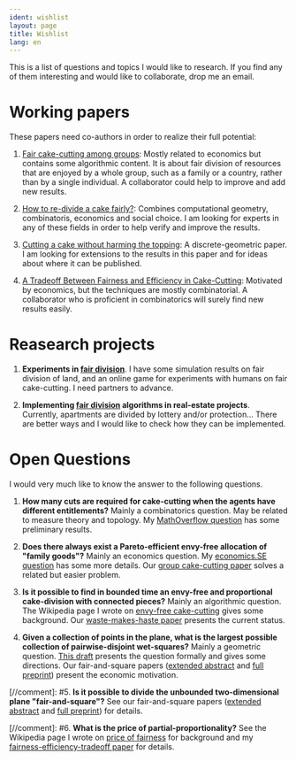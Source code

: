```yaml
---
ident: wishlist
layout: page
title: Wishlist
lang: en
---
```

This is a list of questions and topics I would like to research.
If you find any of them interesting and would like to collaborate, drop me an email.

# Working papers
These papers need co-authors in order to realize their full potential:

1. [Fair cake-cutting among groups](http://arxiv.org/abs/1510.03903): Mostly related to economics but contains some algorithmic content. It is about fair division of resources that are enjoyed by a whole group, such as a family or a country, rather than by a single individual. A collaborator could help to improve and add new results.

2. [How to re-divide a cake fairly?](http://arxiv.org/abs/1603.00286): Combines computational geometry, combinatoris, economics and social choice. I am looking for experts in any of these fields in order to help verify and improve the results.

3. [Cutting a cake without harming the topping](https://arxiv.org/abs/1604.00960): A discrete-geometric paper. I am looking for extensions to the results in this paper and for ideas about where it can be published.

4. [A Tradeoff Between Fairness and Efficiency in Cake-Cutting](http://erelsgl.github.io/papers/FairnessEfficiencyTradeoff-04.pdf): Motivated by economics, but the techniques are mostly combinatorial. A collaborator who is proficient in combinatorics will surely find new results easily.

# Reasearch projects

1. **Experiments in [fair division][fairness]**. I have some simulation results on fair division of land, 
and an online game for experiments with humans on fair cake-cutting. I need partners to 
advance.

2. **Implementing [fair division][fairness] algorithms in real-estate projects**. 
Currently, apartments are divided by lottery and/or protection... There are 
better ways and I would like to check how they can be implemented.

# Open Questions 
I would very much like to know the answer to the following questions.

1. **How many cuts are required for cake-cutting when the agents have different entitlements?**
Mainly a combinatorics question. May be related to measure theory and topology.
My [MathOverflow question](http://mathoverflow.net/q/242112) has some preliminary results.

2. **Does there always exist a Pareto-efficient envy-free allocation of "family goods"?**
Mainly an economics question.
My [economics.SE question](http://economics.stackexchange.com/q/9916) has some more details. 
Our [group cake-cutting paper](http://arxiv.org/abs/1510.03903) solves a related but easier problem.

3. **Is it possible to find in bounded time an envy-free and proportional cake-division with connected pieces?** 
Mainly an algorithmic question.
The Wikipedia page I wrote on [envy-free cake-cutting](https://en.wikipedia.org/wiki/Envy-free_cake-cutting) gives some background.
Our [waste-makes-haste paper](http://arxiv.org/abs/1511.02599) presents the current status.

4. **Given a collection of points in the plane, what is the largest possible collection of pairwise-disjoint wet-squares?**
Mainly a geometric question. 
[This draft][wet-squares] presents the question formally and gives some directions.
Our fair-and-square papers ([extended abstract][fairness-eurocg] and [full preprint][fairness-arxiv]) present the economic motivation.

[//comment]: #5. **Is it possible to divide the unbounded two-dimensional plane "fair-and-square"?** 
See our fair-and-square papers ([extended abstract][fairness-eurocg] and [full preprint][fairness-arxiv]) for details.

[//comment]: #6. **What is the price of partial-proportionality?** See the Wikipedia page I wrote on [price of fairness](https://en.wikipedia.org/wiki/Price_of_fairness) for background and my  [fairness-efficiency-tradeoff paper](http://erelsgl.github.io/papers/FairnessEfficiencyTradeoff-04.pdf) for details.

[fairness-eurocg]: {{site.baseurl}}/papers/FairAndSquare-EuroCG-16.pdf
[fairness-arxiv]:  http://arxiv.org/abs/1510.03170
[wet-squares]:     {{site.baseurl}}/papers/WetSquaresInDesert-04.pdf
[fairness]:        {{site.baseurl}}/topics/{{page.lang}}/fairness
